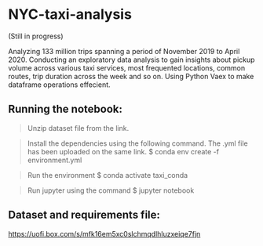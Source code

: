 # NYC-taxi-analysis

(Still in progress)

Analyzing 133 million trips spanning a period of November 2019 to April 2020. Conducting an exploratory data analysis to gain insights about pickup volume across various taxi
services, most frequented locations, common routes, trip duration across the week and so on.
Using Python Vaex to make dataframe operations effecient. 

## Running the notebook:
> Unzip dataset file from the link.

> Install the dependencies using the following command. The .yml file has been uploaded on the same link. 
$ conda env create -f environment.yml

> Run the environment
$ conda activate taxi_conda

> Run jupyter using the command
$ jupyter notebook


## Dataset and requirements file:
https://uofi.box.com/s/mfk16em5xc0slchmqdlhluzxeiqe7fjn
